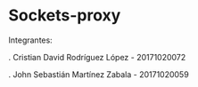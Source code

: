 # Sockets-proxy

Integrantes: 

. Cristian David Rodríguez López - 20171020072 

. John Sebastián Martínez Zabala - 20171020059
